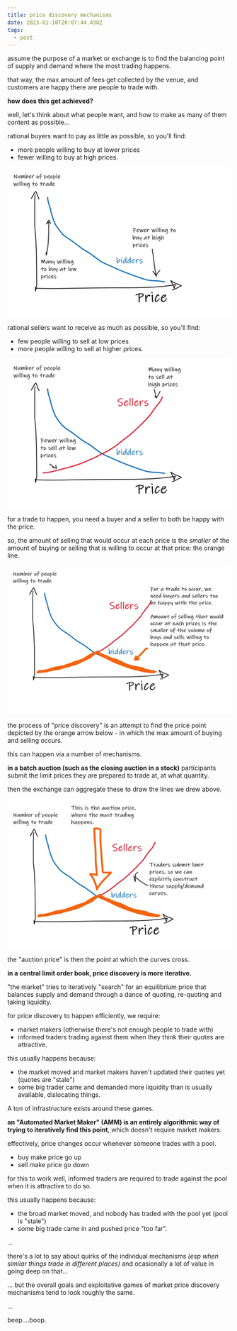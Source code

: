 ```yaml
---
title: price discovery mechanisms
date: 2023-01-10T20:07:44.438Z
tags:
  - post
---
```

assume the purpose of a market or exchange is to find the balancing point of supply and demand where the most trading happens.

that way, the max amount of fees get collected by the venue, and customers are happy there are people to trade with.

**h﻿ow does this get achieved?**

well, let's think about what people want, and how to make as many of them content as possible...

rational buyers want to pay as little as possible, so you'll find:

* more people willing to buy at lower prices
* fewer willing to buy at high prices.

![](/media/price1.jpg)

r﻿ational sellers want to receive as much as possible, so you'll find:

* few people willing to sell at low prices
* more people willing to sell at higher prices.

![](/media/price2.jpg)

for a trade to happen, you need a buyer and a seller to both be happy with the price.

so, the amount of selling that would occur at each price is the *smaller* of the amount of buying or selling that is willing to occur at that price: the orange line.

![](/media/price3.jpg)

t﻿he process of "price discovery" is an attempt to find the price point depicted by the orange arrow below - in which the max amount of buying and selling occurs.

t﻿his can happen via a number of mechanisms. 

**i﻿n a batch auction (such as the closing auction in a stock)** participants submit the limit prices they are prepared to trade at, at what quantity. 

then the exchange can aggregate these to draw the lines we drew above. 

![](/media/price4.jpg)

t﻿he "auction price" is then the point at which the curves cross.

**i﻿n a central limit order book, price discovery is more iterative.**

"﻿the market" tries to iteratively "search" for an equilibrium price that balances supply and demand through a dance of quoting, re-quoting and taking liquidity. 

f﻿or price discovery to happen efficiently, we require:

* market makers (otherwise there's not enough people to trade with)
* i﻿nformed traders trading against them when they think their quotes are attractive.

this usually happens because:

* the market moved and market makers haven't updated their quotes yet (quotes are "stale")
* some big trader came and demanded more liquidity than is usually available, dislocating things.

A ton of infrastructure exists around these games.

**an "Automated Market Maker" (AMM) is an entirely algorithmic way of trying to iteratively find this point**, which doesn't require market makers.

effectively, price changes occur whenever someone trades with a pool. 

* buy make price go up
* s﻿ell make price go down

for this to work well, informed traders are required to trade against the pool when it is attractive to do so.

this usually happens because:

* the broad market moved, and nobody has traded with the pool yet (pool is "stale")
* some big trade came in and pushed price "too far".

.﻿..

t﻿here's a lot to say about quirks of the individual mechanisms *(esp when similar things trade in different places)* and ocasionally a lot of value in going deep on that...

.﻿.. but the overall goals and exploitative games of market price discovery mechanisms tend to look roughly the same. 

.﻿..

b﻿eep....boop.
